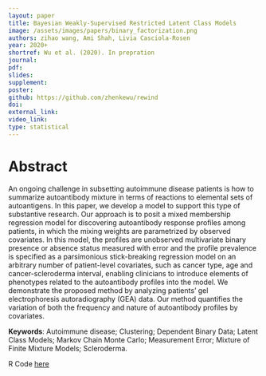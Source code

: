 ```yaml
---
layout: paper
title: Bayesian Weakly-Supervised Restricted Latent Class Models
image: /assets/images/papers/binary_factorization.png
authors: zihao wang, Ami Shah, Livia Casciola-Rosen
year: 2020+
shortref: Wu et al. (2020). In prepration
journal: 
pdf: 
slides: 
supplement: 
poster: 
github: https://github.com/zhenkewu/rewind
doi: 
external_link: 
video_link: 
type: statistical
---
```


<!-- <details><summary>BIBTEX</summary>
<p>

</p>
</details>
 -->

# Abstract

An ongoing challenge in subsetting autoimmune disease patients is how to summarize autoantibody mixture in terms of reactions to elemental sets of autoantigens. In this paper, we develop a model to support this type of substantive research. Our approach is to posit a mixed membership regression model for discovering autoantibody response profiles among patients, in which the mixing weights are parametrized by observed covariates. In this model, the profiles are unobserved multivariate binary presence or absence status measured with error and the profile prevalence is specified as a parsimonious stick­-breaking regression model on an arbitrary number of patient­-level covariates, such as cancer type, age and cancer-scleroderma interval, enabling clinicians to introduce elements of phenotypes related to the autoantibody profiles into the model. We demonstrate the proposed method by analyzing patients’ gel electrophoresis autoradiography (GEA) data. Our method quantifies the variation of both the frequency and nature of autoantibody profiles by covariates.

**Keywords**: Autoimmune disease; Clustering; Dependent Binary Data; Latent Class Models; Markov Chain Monte Carlo; Measurement Error; Mixture of Finite Mixture Models; Scleroderma.

R Code [here](/assets/code/phenotyped_gels.R)
